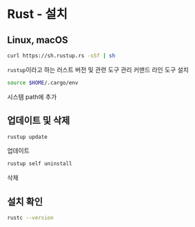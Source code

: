 # Rust - 설치

## Linux, macOS

```bash
curl https://sh.rustup.rs -sSf | sh
```

`rustup`이라고 하는 러스트 버전 및 관련 도구 관리 커맨드 라인 도구 설치

```bash
source $HOME/.cargo/env
```

시스템 path에 추가

## 업데이트 및 삭제

```bash
rustup update
```

업데이트

```bash
rustup self uninstall
```

삭제

## 설치 확인

```bash
rustc --version
```
